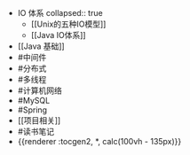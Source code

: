 - IO 体系
  collapsed:: true
	- [[Unix的五种IO模型]]
	- [[Java IO体系]]
- [[Java 基础]]
- #中间件
- #分布式
- #多线程
- #计算机网络
- #MySQL
- #Spring
- [[项目相关]]
- #读书笔记
- {{renderer :tocgen2, *, calc(100vh - 135px)}}